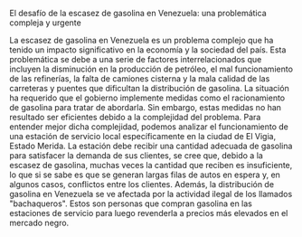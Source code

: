 El desafío de la escasez de gasolina en Venezuela: 
una problemática compleja y urgente

La escasez de gasolina en Venezuela es un problema complejo que ha tenido un impacto 
significativo en la economía y la sociedad del país. Esta problemática se debe a una serie de 
factores interrelacionados que incluyen la disminución en la producción de petróleo, el mal 
funcionamiento de las refinerías, la falta de camiones cisterna y la mala calidad de las 
carreteras y puentes que dificultan la distribución de gasolina. La situación ha requerido que 
el gobierno implemente medidas como el racionamiento de gasolina para tratar de abordarla. 
Sin embargo, estas medidas no han resultado ser eficientes debido a la complejidad del 
problema. Para entender mejor dicha complejidad, podemos analizar el funcionamiento de 
una estación de servicio local específicamente en la ciudad de El Vigia, Estado Merida. La 
estación debe recibir una cantidad adecuada de gasolina para satisfacer la demanda de sus 
clientes, se cree que, debido a la escasez de gasolina, muchas veces la cantidad que reciben 
es insuficiente, lo que si se sabe es que se generan largas filas de autos en espera y, en algunos 
casos, conflictos entre los clientes. Además, la distribución de gasolina en Venezuela se ve 
afectada por la actividad ilegal de los llamados "bachaqueros". Estos son personas que 
compran gasolina en las estaciones de servicio para luego revenderla a precios más elevados
en el mercado negro.
